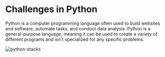 # Challenges in Python

Python is a computer programming language often used to build websites and software, automate tasks, and conduct data analysis. Python is a general-purpose language, meaning it can be used to create a variety of different programs and isn't specialized for any specific problems.

![python-stacks](https://user-images.githubusercontent.com/12265786/216795279-a59a0bce-a9e5-4fd3-84f0-9cadbaa43db9.png)

